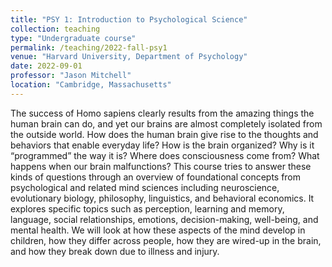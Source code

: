 ```yaml
---
title: "PSY 1: Introduction to Psychological Science"
collection: teaching
type: "Undergraduate course"
permalink: /teaching/2022-fall-psy1
venue: "Harvard University, Department of Psychology"
date: 2022-09-01
professor: "Jason Mitchell"
location: "Cambridge, Massachusetts"
---
```


The success of Homo sapiens clearly results from the amazing things the human brain can do, and yet our brains are almost completely isolated from the outside world. How does the human brain give rise to the thoughts and behaviors that enable everyday life? How is the brain organized? Why is it “programmed” the way it is? Where does consciousness come from? What happens when our brain malfunctions? This course tries to answer these kinds of questions through an overview of foundational concepts from psychological and related mind sciences including neuroscience, evolutionary biology, philosophy, linguistics, and behavioral economics. It explores specific topics such as perception, learning and memory, language, social relationships, emotions, decision-making, well-being, and mental health. We will look at how these aspects of the mind develop in children, how they differ across people, how they are wired-up in the brain, and how they break down due to illness and injury.
